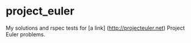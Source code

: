project_euler
=============

My solutions and rspec tests for [a link] (http://projecteuler.net) Project Euler problems.
